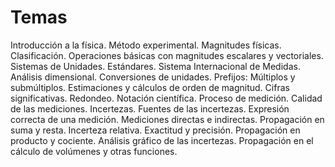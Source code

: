 # Temas 
Introducción a la física. Método experimental. Magnitudes físicas. Clasificación. Operaciones básicas con magnitudes escalares y vectoriales. Sistemas de Unidades. Estándares. Sistema Internacional de Medidas. Análisis dimensional. Conversiones de unidades. Prefijos: Múltiplos y submúltiplos. Estimaciones y cálculos de orden de magnitud. Cifras significativas. Redondeo. Notación científica. Proceso de medición. Calidad de las mediciones. Incertezas. Fuentes de las incertezas. Expresión correcta de una medición. Mediciones directas e indirectas. Propagación en suma y resta. Incerteza relativa. Exactitud y precisión. Propagación en producto y cociente. Análisis gráfico de las incertezas. Propagación en el cálculo de volúmenes y otras funciones.